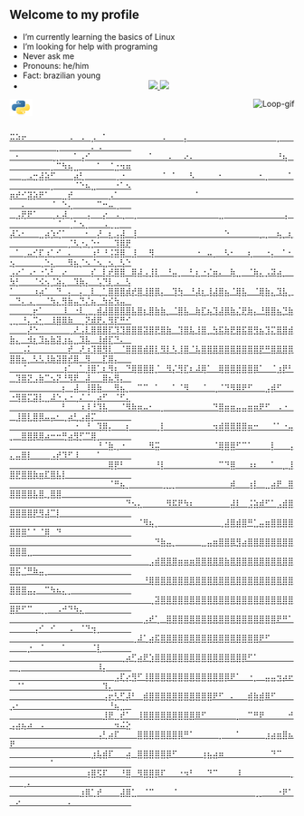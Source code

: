 ## Welcome to my profile 


- I’m currently learning the basics of Linux
- I’m looking for help with programing
- Never ask me
- Pronouns: he/him
- Fact: brazilian young
- <div align="center">
  <a href="https://github.com/yohanne2">
  <img height="170em" src="https://github-readme-stats.vercel.app/api?username=yohanne2&show_icons=false&theme=dark&include_all_commits=true&count_private=true"/>
  <img height="140em" src="https://github-readme-stats.vercel.app/api/top-langs/?username=yohanne2&layout=compact&langs_count=7&theme=dark"/>
</div>
  <img align="center" alt="Rafa-Python" height="30" width="40" src="https://raw.githubusercontent.com/devicons/devicon/master/icons/python/python-original.svg">
  <img align="right" alt="Loop-gif" src="https://cdn.discordapp.com/attachments/858071978475520011/996509829319364659/giphy.gif">
</div>

  ##
  
  
 

⠭⠵⠖⠀⠀⠀⠀⠀⠀⠀⠠⠀⠠⠀⡠⠀⠁⠀⠀⠀⠀⠀⠀⠀⠀⠀⠠⠀⠀⠀⡄⠀⠀⠀⠀⠀⠀⠀⠀⠀⠀⠀⠀⠀⠀⠀⡀⠀⠀⠀⠀⠀⠀⠀⠀⠀⠀⡀⠀⠀⠀⠀⠀⠄⠠⠀⠀⠀⠀⠀
⠀⠂⠀⠀⠀⠀⠀⢀⡀⠀⠀⠁⢠⠊⠀⠀⠀⠀⠀⠀⠀⠀⠀⠀⠁⠀⠀⠠⠀⠀⠔⠄⠀⠀⠀⠀⠀⠀⠀⠀⠀⠀⠀⠀⠀⠀⠘⢦⠀⠀⠀⠀⠀⠀⠀⠀⡀⠉⠳⢦⣀⠀⠀⠀⠁⠀⠈⣐⠲⠶
⠀⠀⣀⠠⣒⣼⡵⠋⠀⠀⠀⡴⢃⠀⠀⠀⠀⠀⢀⠐⠀⠀⠀⠀⠀⠀⠈⠀⠁⠀⠀⠣⠀⠀⠀⠀⠂⠀⠀⠀⠀⠀⠀⠂⡀⠀⠀⠀⠁⠀⠀⠀⠀⠀⠀⠀⡀⠀⠀⠀⠈⠑⠦⣀⠀⠀⠀⠐⠁⠢
⡶⠞⠊⣽⡵⠟⠁⠀⠀⣀⡞⠀⠀⠀⠀⠀⠀⡠⠁⠀⠀⠀⠀⠀⠀⠀⠀⠀⠀⠀⠀⠀⠁⠀⠀⠀⠀⠀⠀⠀⠀⠀⠀⠀⠀⠀⠀⠀⠀⠀⠀⠄⠀⠀⠀⠀⠈⠀⠑⢄⠀⠀⠀⠀⠉⠒⠤⢀⠀⠀
⠀⣠⢟⠟⠁⠀⠀⢀⠄⡼⢀⠀⠀⢠⠀⠀⡔⠀⠠⢀⠀⢀⠀⠀⠀⠀⠀⠀⠀⠀⠀⠀⠀⠀⠀⠀⣀⠀⠀⠀⠀⠀⠀⠀⠀⠀⠀⢠⠀⠀⠀⠀⠀⠀⠀⠀⠀⠈⠀⢀⠁⠢⡀⠀⠀⠠⢀⣀⠀⠀
⡼⠡⠂⠀⠀⣀⡴⡱⢊⠁⠀⠀⠀⠂⠀⡜⠀⣆⢠⣼⠀⢸⠀⠀⠀⠀⠀⠀⠀⠀⠀⠀⠀⠀⠀⠀⠀⠑⠀⠀⠀⠀⠀⡀⡀⠀⢦⡀⢆⠀⠀⠀⠀⠀⠀⠀⠀⠀⠀⡈⠣⡐⢄⡑⠂⠀⠀⢹⣿⢟
⠀⠁⢀⠤⢊⠏⡰⢁⠊⠀⠄⠀⠀⠀⢰⠃⠘⢨⣽⣿⠀⣸⠀⠀⢻⠀⠀⠀⠀⠀⠀⠀⠐⠀⠤⡀⠀⠣⠂⠀⠀⢆⠀⠀⠐⡄⠀⠁⠂⢢⠀⠀⠀⠀⢀⠑⣄⠀⠀⠻⣦⡈⠢⠈⠢⣀⠢⡀⢣⠑
⣠⠔⠁⠠⠂⠐⡡⠃⢀⠔⠀⠀⠀⠀⡎⠀⡇⡞⣿⣿⠀⢿⣼⢠⣸⣇⠀⠘⣤⡀⠀⢃⣆⠐⡌⣶⠄⠀⢷⣀⠀⠈⢷⣄⡠⠽⣴⡀⠀⠳⡃⠀⠀⠈⠪⢢⡈⢵⣄⠀⠹⡷⡄⠀⢡⡙⢇⠠⠀⢣
⠁⠀⠀⠀⠰⡴⠁⠀⠙⠀⡄⠀⡄⢀⠇⢀⢁⣿⣿⣿⡾⡞⣿⢸⣿⡿⡄⠀⢹⢳⠀⠘⡼⣆⢸⣼⣿⣦⠈⢿⣧⠀⠈⢿⣷⣄⠹⣧⡀⠀⠙⣄⠠⡀⠀⠈⢳⣄⢻⣷⣤⡙⣌⢦⡀⢳⣮⡳⣤⠀
⠀⠀⠀⢀⡖⠁⠀⠀⠀⠸⠀⠐⠇⡀⢀⣾⣼⣿⣿⣿⣿⣧⣿⡆⣿⣷⣷⡀⠈⣿⣧⠀⢷⣏⢦⢹⣼⡿⣷⣌⢟⢷⡄⠘⣿⣿⣦⡙⣷⡀⡀⠘⣄⠩⣂⠀⠸⣿⠿⠷⠀⢀⡝⠾⢟⢄⠻⡏⠛⠊
⠀⠀⠀⡜⠑⠀⠀⠀⠀⠀⢀⠜⢠⠇⣿⣿⣿⡏⢹⢹⣿⣿⣿⣽⣿⡟⣿⣷⠀⢹⣿⢧⢸⣿⡀⣳⣯⢷⣟⣿⣯⣿⣻⣦⣹⣍⣿⣿⣾⣷⣄⠀⠺⣆⠹⣦⣷⣽⣰⣦⣀⠹⣧⠀⢸⣾⣏⠙⠄⠀
⠀⠀⢠⠅⠀⠀⠀⠀⠀⠀⡞⠀⡜⢰⢹⣿⢻⣇⠀⠈⣿⣿⣿⣾⣿⣇⠻⡇⢣⢸⣿⠈⢧⣿⣿⣿⣿⣿⣿⣿⣿⣿⣿⡟⠛⣿⠿⣿⡿⣿⣿⣦⡀⠣⠣⡸⢷⣽⣿⣞⢿⠀⢻⠀⠀⣏⢿⡄⠀⠀
⠀⠀⠈⠀⠀⠀⠀⠀⠀⢰⠁⢀⠁⣸⣿⡁⠆⢻⣆⠀⠙⢿⣿⣿⣿⡈⠀⠻⡌⢻⣏⠆⠼⢿⠁⠀⢿⣿⣿⣿⣿⣿⡿⠁⠀⠈⣰⡟⠃⠀⣹⣿⣝⣠⣷⠉⢢⡝⠘⢻⠟⠀⣼⠀⠀⣿⢦⢻⡄⠀
⠀⠀⠀⠀⠀⠀⠀⠀⠀⡆⠀⣼⠀⢸⣿⣷⠀⠀⠻⣦⡀⠀⠉⠉⠀⠁⠀⠀⠁⠈⠻⠀⠀⠈⠀⢀⠈⠙⠻⠿⠟⠋⠀⠀⣠⡾⠋⠀⠀⠐⢻⣿⡍⣽⡇⣀⠼⠑⡠⠐⢀⠌⠈⢀⡴⠋⠀⠈⠋⣄
⠀⠀⠀⠀⠀⠀⠀⠀⠀⠃⠀⠀⠰⢸⠘⢹⣧⠀⠀⠈⠻⠷⡶⠤⠂⠀⡀⠀⠀⠀⠀⠀⠀⠀⠀⠙⣿⣶⣶⣤⣤⣶⡶⠟⠋⠀⠠⠐⠀⠀⣸⣿⣇⣿⡿⠤⡤⠂⢀⡴⢃⣠⣾⡍⠀⠀⠀⠀⠀⠀
⠀⠀⠀⠀⠀⠀⠀⠀⠀⠀⠀⠐⠀⠘⠀⢹⢿⡄⠀⠀⡆⠀⠀⠀⠀⢀⡇⠀⠀⠀⠀⠀⠀⠀⠀⢲⣾⣿⣿⣿⣿⡶⠒⠀⠀⠈⠁⠐⢤⡀⠀⣿⣿⡿⢿⠴⠒⠒⢛⣴⢻⡋⠉⢿⡀⠀⠀⠀⠀⠀
⠀⠀⠀⠀⠀⠀⠀⠀⠀⠀⠀⠀⠀⠀⠀⠘⠈⣷⢀⠐⠀⠀⠀⠀⠻⣭⠀⠀⠀⠀⠀⠀⠀⠀⠀⠈⢿⣿⣿⠋⠉⠁⠀⠀⠀⡇⠀⠀⢠⣄⣤⣿⡇⠀⠀⠀⣠⡞⠹⠋⠸⠀⠀⠀⠁⠀⠀⠀⠀⠀
⠀⠀⠀⠀⠀⠀⠀⠀⠀⠀⠀⠀⠀⠀⠀⠀⠀⢿⡟⠃⠀⠀⠀⠀⠀⠘⡇⠀⠀⠀⠀⠀⠀⠀⠀⠀⠉⠙⣿⠀⠀⠰⠆⠀⠀⠁⠀⡀⣸⣿⣟⣿⣿⡷⣶⠏⣿⣧⡇⠀⠀⠀⠀⠀⠀⠀⠀⠀⠀⠀
⠀⠀⠀⠀⠀⠀⠀⠀⠀⠀⠀⠀⠀⠀⠀⠀⠀⠈⠛⢦⡀⠀⠀⠀⠀⠀⢀⣀⡀⠀⠀⠀⠀⠀⠀⠀⠀⠀⢾⠀⠀⢰⡇⠀⣀⣴⠟⠀⣿⣿⣿⣿⣿⣧⣿⢀⣿⣿⠀⠀⠀⠀⠀⠀⠀⠀⠀⠀⠀⠀
⠀⠀⠀⠀⠀⠀⠀⠀⠀⠀⠀⠀⠀⠀⠀⠀⠀⠀⠀⠀⠙⠢⣄⠀⠀⠀⠀⠻⠯⠟⠳⠆⠀⠀⠀⠀⠀⠀⣼⠇⠀⣨⣵⠾⠋⠁⣠⣾⣿⣿⣿⣿⣿⡟⢻⣼⠉⡇⠀⠀⠀⠀⠀⠀⠀⠀⠀⠀⠀⠀
⠀⠀⠀⠀⠀⠀⠀⠀⠀⠀⠀⠀⠀⠀⠀⠀⠀⠀⠀⠀⠀⠀⠈⠻⢦⡀⠀⠀⠀⠀⠀⠀⠀⠀⠀⠀⢀⣼⣿⣾⣿⠛⣁⣤⣶⣿⣿⣿⣿⣿⣿⣿⠁⠁⠈⢿⠀⠙⠀⠀⠀⠀⠀⠀⠀⠀⠀⠀⠀⠀
⠀⠀⠀⠀⠀⠀⠀⠀⠀⠀⠀⠀⠀⠀⠀⠀⠀⠀⠀⠀⠀⠀⠀⠀⠀⠙⣷⣤⡀⠀⠀⠀⠀⣀⣤⣶⣿⣿⡿⣻⣴⣿⣿⣿⣿⣿⣿⣿⣿⣿⣿⣿⣀⠀⠀⠀⠀⠀⠀⠀⠀⠀⠀⠀⠀⠀⠀⠀⠀⠀
⠀⠀⠀⠀⠀⠀⠀⠀⠀⠀⠀⠀⠀⠀⠀⠀⠀⠀⠀⠀⠀⠀⠀⠀⣠⣾⣿⣿⣿⣶⣶⣶⣿⣿⣿⣿⣿⣷⣿⣿⣿⣿⣿⣿⣿⣿⣿⣿⣿⣿⣯⣈⠛⠷⣤⡀⠀⠀⠀⠀⠀⠀⠀⠀⠀⠀⠀⠀⠀⠀
⠀⠀⠀⠀⠀⠀⠀⠀⠀⠀⠀⠀⠀⠀⠀⠀⠀⠀⠀⠀⠀⠀⠀⠘⢿⣿⣿⣿⣿⣿⣿⣿⣿⣿⣿⣿⣿⣿⣿⣿⣿⣿⣿⣿⣿⣿⣿⣿⣿⣿⣿⣿⣤⡄⠀⠉⠳⠦⣄⡀⠀⠀⠀⠀⠀⠀⠀⠀⠀⠀
⠀⠀⠀⠀⠀⠀⠀⠀⠀⠀⠀⠀⠀⠀⠀⠀⠀⠀⠀⠀⠀⠀⠀⠀⢀⣽⣿⣿⣿⣿⣿⣿⣿⣿⣿⣿⣿⣿⣿⣿⣿⣿⣿⣿⣿⣿⣿⣿⣿⣿⠟⠋⠉⠀⢀⡀⠀⠠⠚⠙⠳⣄⠀⠀⠀⠀⠀⠀⠀⠀
⠀⠀⠀⠀⠀⠀⠀⠀⠀⠀⠀⠀⠀⠀⠀⠀⠀⠀⠀⠀⠀⠀⠀⣠⠞⢁⠀⣿⣿⣿⣿⣿⣿⣿⣿⣿⣿⣿⣿⣿⣿⣿⣿⣿⣿⣿⠟⠛⠁⠀⠀⠀⠀⢠⠊⠀⠊⠀⠀⠠⠀⠈⠙⢲⡀⠀⠀⠀⠀⠀
⠀⠀⠀⠀⠀⠀⠀⠀⠀⠀⠀⠀⠀⠀⠀⠀⠀⠀⠀⠀⠀⢀⠼⢁⣴⢯⣿⣿⣿⣿⣿⣿⣿⣿⣿⣿⣿⣿⣿⣿⣿⣿⣿⠟⠋⠀⠀⠀⠀⠀⠀⠀⡐⠀⠈⠀⠀⠀⠁⠀⠀⠀⠀⠈⣇⠀⠀⠀⠀⠀
⠀⠀⠀⠀⠀⠀⠀⠀⠀⠀⠀⠀⠀⠀⠀⠀⠀⠀⠀⢀⡴⢋⣴⠟⣱⣿⣿⣿⣿⣿⣿⣿⣿⣿⣿⣿⣿⣿⣿⣿⡿⠋⠁⠀⠀⠀⠀⠀⠀⠀⢀⠀⠀⠀⠀⠀⠀⠀⠀⠀⠀⠀⠀⠀⠸⡄⠀⠀⠀⠀
⠀⠀⠀⠀⠀⠀⠀⠀⠀⠀⠀⠀⠀⠀⠀⠀⠀⠀⣠⢏⡔⣻⠋⢸⣿⣿⣿⣿⣿⣿⣿⣿⣿⣿⣿⣿⣿⡿⠟⠁⠀⠐⡀⠀⣤⣤⣲⡴⠖⠀⠈⠁⠀⠀⠀⠀⠀⠀⠀⠀⠀⠀⠀⠀⠀⠹⣄⠀⠀⠀
⠀⠀⠀⠀⠀⠀⠀⠀⠀⠀⠀⠀⠀⠀⠀⠀⢠⡖⡣⢋⡼⠃⠀⣾⣿⣿⣿⣿⣿⣿⣿⣿⣿⣿⣿⠟⠋⠀⠄⠀⠀⣾⣷⣾⠿⠋⠀⠀⠀⡠⠂⠀⠀⠀⠀⠀⠀⠀⠀⠀⠀⠀⠀⠀⠀⠀⠘⢦⣀⠀
⠀⠀⠀⠀⠀⠀⠀⠀⠀⠀⠀⠀⠀⠀⠀⠀⣸⠟⣀⡞⠁⠀⢸⣿⣿⣿⣿⣿⣿⣿⣿⣿⠿⠋⠀⠀⠀⠀⠀⡀⠀⠉⠛⠟⠀⠀⠀⠀⠚⢠⣴⢦⠴⠀⠠⠀⠀⠀⠀⠀⠀⠀⠀⠀⠀⠀⠀⠲⠬⣕
⠀⠀⠀⠀⠀⠀⠀⠀⠀⠀⠀⠀⠀⠀⠀⢠⢃⢴⠏⠀⠀⠀⣿⣿⣿⣿⣿⣿⣿⡿⠛⠁⠀⠀⠀⠀⡀⠀⠀⠁⠀⠀⠀⠀⣰⣴⣶⣿⠦⠟⠀⠀⠀⠀⠀⠀⠀⠀⠀⠀⠀⠀⠀⠀⠀⠀⠀⠀⠀⠀
⠀⠀⠀⠀⠀⠀⠀⠀⠀⠀⠀⠀⠀⠀⣰⢧⣾⠏⠀⠀⣴⠀⣿⣿⣿⣿⣿⡿⠋⠀⠀⠀⠀⢰⣦⣴⠶⠀⠀⠀⠀⠀⠀⠀⠀⠙⠉⠀⠀⠀⠀⠀⠀⠀⠀⠀⠁⠀⠀⠀⠀⠀⠀⠀⠀⠀⠀⠀⠀⠀
⠀⠀⠀⠀⠀⠀⠀⠀⠀⠀⠀⠀⠀⢰⣿⢫⠏⠀⠀⠘⣿⠀⠻⣿⣿⡿⠏⠀⠀⠐⠲⠃⠀⠀⠙⠉⠀⠀⠀⠸⠀⠀⠀⠀⠀⠀⠀⠀⢀⠀⠀⢀⠄⠀⠀⠀⠀⠀⠀⠀⠀⠀⠀⠀⠀⠀⠀⠀⠀⠀
⠀⠀⠀⠀⠀⠀⠀⠀⠀⠀⠀⠀⣰⡿⢁⡞⠀⠀⠀⣼⣿⣁⠀⠈⠉⠀⠀⠀⠈⠀⠀⠀⠀⠀⠀⠀⠀⠀⠀⠀⠀⠀⢀⡀⠀⠀⠐⠟⠁⠀⠔⠀⠀⠀⠀⠀⠀⠀⠀⠄⠀⠀⠀⠀⠀⠀⠀⠀⠀⠀
